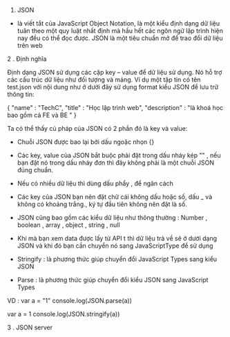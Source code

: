 1.  JSON 

- là viết tắt của JavaScript Object Notation, là một kiểu định dạng dữ liệu tuân theo một quy luật nhất định mà hầu hết các ngôn ngữ lập trình hiện nay đều có thể đọc được. JSON là một tiêu chuẩn mở để trao đổi dữ liệu trên web

2 . Định nghĩa

Định dạng JSON sử dụng các cặp key – value để dữ liệu sử dụng. Nó hỗ trợ các cấu trúc dữ liệu như đối tượng và mảng. Ví dụ một tập tin có tên  test.json với nội dung như ở dưới đây sử dụng format kiểu JSON để lưu trữ thông tin:

{
    "name" : "TechC",
    "title" : "Học lập trình web",
    "description" : "là khoá học bao gồm cả FE và BE "
}

Ta có thể thấy cú pháp của JSON có 2 phần đó là key và value:

+ Chuỗi JSON được bao lại bởi dấu ngoặc nhọn {}

+ Các key, value của JSON bắt buộc phải đặt trong dấu nháy kép "" , nếu bạn đặt nó trong dấu nháy đơn thì đây không phải là một chuỗi JSON đúng chuẩn.

+ Nếu có nhiều dữ liệu thì dùng dấu phẩy , để ngăn cách
+ Các key của JSON bạn nên đặt chữ cái không dấu hoặc số, dấu _ và không có khoảng trắng., ký tự đầu tiên không nên đặt là số.

+ JSON cũng bao gồm các kiểu dữ liệu như thông thường : Number , boolean , array , object , string , null

+ Khi mà bạn xem data được lấy từ API t thì dữ liệu trả về sẽ ở dưới dạng JSON và khi đó bạn cần chuyển nó sang JavaScriptType để sử dụng 

+ Stringify  :   là phương thức giúp chuyển đổi JavaScript Types sang kiểu JSON
+ Parse : là phương thức giúp chuyển đổi kiểu JSON sang JavaScript Types

VD : 
var a = "1"
console.log(JSON.parse(a))

var a = 1
console.log(JSON.stringify(a))

3 . JSON server

